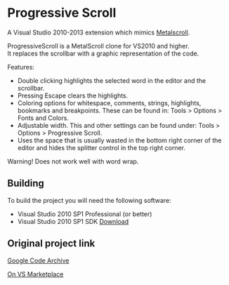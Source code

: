 # Progressive Scroll

A Visual Studio 2010-2013 extension which mimics [Metalscroll](https://code.google.com/archive/p/metalscroll/).

ProgressiveScroll is a MetalScroll clone for VS2010 and higher.  
It replaces the scrollbar with a graphic representation of the code.

Features:
* Double clicking highlights the selected word in the editor and the scrollbar.
* Pressing Escape clears the highlights.
* Coloring options for whitespace, comments, strings, highlights, bookmarks and breakpoints. These can be found in: Tools > Options > Fonts and Colors.
* Adjustable width. This and other settings can be found under: Tools > Options > Progressive Scroll.
* Uses the space that is usually wasted in the bottom right corner of the editor and hides the splitter control in the top right corner.

Warning! Does not work well with word wrap.


## Building

To build the project you will need the following software:

- Visual Studio 2010 SP1 Professional (or better)
- Visual Studio 2010 SP1 SDK [Download](https://www.microsoft.com/en-us/download/details.aspx?id=21835)


## Original project link

[Google Code Archive](https://code.google.com/archive/p/progressive-scroll/)

[On VS Marketplace](https://marketplace.visualstudio.com/items?itemName=freaksken.ProgressiveScroll)
